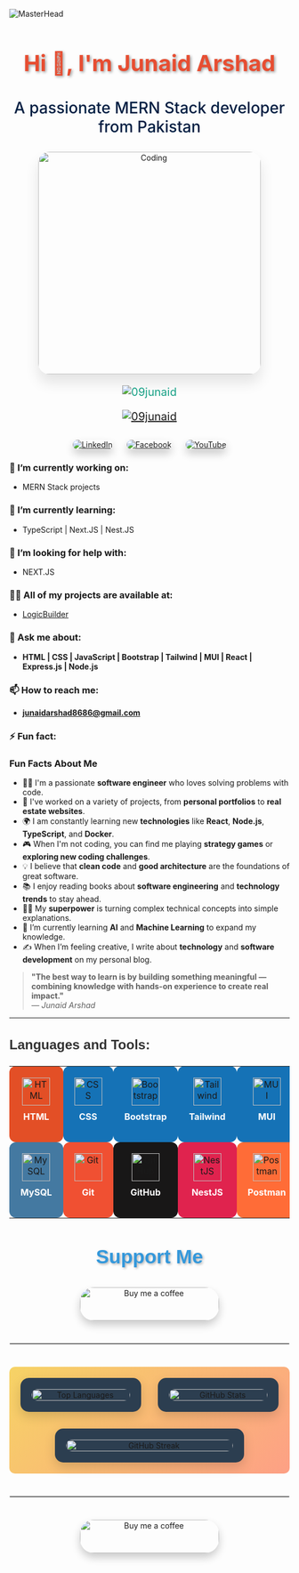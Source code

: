 ![MasterHead](https://user-images.githubusercontent.com/95478989/198955082-6e78ebb5-e1e4-49f9-8d32-6e5af3984dcd.gif)

<h1 align="center" style="color:#e74e32; font-size: 40px; font-weight: bold; text-shadow: 2px 2px 5px rgba(0, 0, 0, 0.4);">Hi 👋, I'm Junaid Arshad</h1>
<h3 align="center" style="color:#001e42; font-size: 28px; font-weight: 500;">A passionate MERN Stack developer from Pakistan</h3>

<div align="center" style="margin: 20px;">
  <img src="https://cdn.dribbble.com/users/1162077/screenshots/3848914/programmer.gif" alt="Coding" width="400" style="border-radius:20px; box-shadow: 0 15px 25px rgba(0, 0, 0, 0.1);"/>
</div>

<p align="center" style="font-size: 20px; color: #16a085;">
  <img src="https://komarev.com/ghpvc/?username=09junaid&label=Profile%20views&color=0e75b6&style=flat" alt="09junaid" />
</p>

<p align="center" style="font-size: 20px;">
  <a href="https://github.com/ryo-ma/github-profile-trophy"><img src="https://github-profile-trophy.vercel.app/?username=09junaid&theme=onedark" alt="09junaid" /></a>
</p>

<div align="center" style="margin-top: 30px; display: flex; justify-content: center; gap: 25px;">
  <a href="https://www.linkedin.com/in/junaid-arshad02/" target="_blank">
    <img src="https://img.shields.io/badge/LinkedIn-Junaid%20Arshad-blue?style=for-the-badge&logo=linkedin&logoColor=white" alt="LinkedIn" style="border-radius: 25px; box-shadow: 0 8px 15px rgba(0, 0, 0, 0.2); transition: transform 0.3s;">
  </a>
  <a href="https://www.facebook.com/profile.php?id=100056162013136" target="_blank">
    <img src="https://img.shields.io/badge/Facebook-Junaid%20Arshad-blue?style=for-the-badge&logo=facebook&logoColor=white" alt="Facebook" style="border-radius: 25px; box-shadow: 0 8px 15px rgba(0, 0, 0, 0.2); transition: transform 0.3s;">
  </a>
  <a href="https://www.youtube.com/@Reactify-i5e" target="_blank">
    <img src="https://img.shields.io/badge/YouTube-Reactify-red?style=for-the-badge&logo=youtube&logoColor=white" alt="YouTube" style="border-radius: 25px; box-shadow: 0 8px 15px rgba(0, 0, 0, 0.2); transition: transform 0.3s;">
  </a>
</div>


### 🔭 I’m currently working on:
- MERN Stack projects

### 🌱 I’m currently learning:
- TypeScript | Next.JS | Nest.JS

### 🤝 I’m looking for help with:
- NEXT.JS

### 👨‍💻 All of my projects are available at:
- [LogicBuilder](https://logicbuilder.netlify.app)

### 💬 Ask me about:
- **HTML | CSS | JavaScript | Bootstrap | Tailwind | MUI | React | Express.js | Node.js**

### 📫 How to reach me:
- **junaidarshad8686@gmail.com**

### ⚡ Fun fact:
### Fun Facts About Me

- 🧑‍💻 I'm a passionate **software engineer** who loves solving problems with code.
- 🚀 I've worked on a variety of projects, from **personal portfolios** to **real estate websites**.
- 🌍 I am constantly learning new **technologies** like **React**, **Node.js**, **TypeScript**, and **Docker**.
- 🎮 When I'm not coding, you can find me playing **strategy games** or **exploring new coding challenges**.
- 💡 I believe that **clean code** and **good architecture** are the foundations of great software.
- 📚 I enjoy reading books about **software engineering** and **technology trends** to stay ahead.
- 🦸‍♂️ My **superpower** is turning complex technical concepts into simple explanations.
- 🌱 I’m currently learning **AI** and **Machine Learning** to expand my knowledge.
- ✍️ When I’m feeling creative, I write about **technology** and **software development** on my personal blog.

> **"The best way to learn is by building something meaningful — combining knowledge with hands-on experience to create real impact."**  
> _— Junaid Arshad_

---

<h3 style="text-align: left; font-family: Arial, sans-serif; font-size: 24px; color: #333;">Languages and Tools:</h3>
<table style="width: 100%; table-layout: fixed; border-spacing: 0; padding: 0;">
  <tr style="text-align: center;">
     <!-- HTML -->
    <td style="padding: 20px; width: 10%; text-align: center; background-color: #E34F26; border-radius: 12px;">
      <img src="https://cdn.worldvectorlogo.com/logos/html-1.svg" alt="HTML" style="width: 50px; height: 50px;" />
      <p style="font-weight: bold; margin-top: 10px; color: white;">HTML</p>
    </td>
    <!-- CSS -->
    <td style="padding: 20px; width: 10%; text-align: center; background-color: #1572B6; border-radius: 12px;">
      <img src="https://cdn.worldvectorlogo.com/logos/css-3.svg" alt="CSS" style="width: 50px; height: 50px;" />
      <p style="font-weight: bold; margin-top: 10px; color: white;">CSS</p>
    </td>
     <!-- Bootstrap -->
     <td style="padding: 20px; width: 10%; text-align: center; background-color: #1572B6; border-radius: 12px;">
      <img src="https://cdn.worldvectorlogo.com/logos/bootstrap-4.svg" alt="Bootstrap" style="width: 50px; height: 50px;" />
      <p style="font-weight: bold; margin-top: 10px; color: white;">Bootstrap</p>
    </td>
     <!-- Tailwind -->
     <td style="padding: 20px; width: 10%; text-align: center; background-color: #1572B6; border-radius: 12px;">
      <img src="https://cdn.worldvectorlogo.com/logos/tailwind-css-2.svg" alt="Tailwind" style="width: 50px; height: 50px;" />
      <p style="font-weight: bold; margin-top: 10px; color: white;">Tailwind</p>
    </td>
     <!-- MUI -->
     <td style="padding: 20px; width: 10%; text-align: center; background-color: #1572B6; border-radius: 12px;">
      <img src="https://cdn.worldvectorlogo.com/logos/material-ui-1.svg" alt="MUI" style="width: 50px; height: 50px;" />
      <p style="font-weight: bold; margin-top: 10px; color: white;">MUI</p>
    </td>
    <!-- JavaScript -->
    <td style="padding: 20px; width: 10%; text-align: center; background-color: #F7DF1E; border-radius: 12px;">
      <img src="https://upload.wikimedia.org/wikipedia/commons/6/6a/JavaScript-logo.png" alt="JavaScript" style="width: 50px; height: 50px;" />
      <p style="font-weight: bold; margin-top: 10px; color: black;">JavaScript</p>
    </td>
     <!-- TypeScript -->
    <td style="padding: 20px; width: 10%; text-align: center; background-color: #007ACC; border-radius: 12px;">
      <img src="https://cdn.worldvectorlogo.com/logos/typescript.svg" alt="TypeScript" style="width: 50px; height: 50px;" />
      <p style="font-weight: bold; margin-top: 10px; color: white;">TypeScript</p>
    </td>
    <!-- React -->
    <td style="padding: 20px; width: 10%; text-align: center; background-color: #61DAFB; border-radius: 12px;">
      <img src="https://cdn.worldvectorlogo.com/logos/react-2.svg" alt="React" style="width: 50px; height: 50px;" />
      <p style="font-weight: bold; margin-top: 10px; color: black;">React</p>
    </td>
    <!-- Next.js -->
    <td style="padding: 20px; width: 10%; text-align: center; background-color: #000000; border-radius: 12px;">
      <img src="https://cdn.worldvectorlogo.com/logos/nextjs-2.svg" alt="Next.js" style="width: 50px; height: 50px;" />
      <p style="font-weight: bold; margin-top: 10px; color: white;">Next.js</p>
    </td>
     <!-- Node.js -->
    <td style="padding: 20px; width: 10%; text-align: center; background-color: #339933; border-radius: 12px;">
      <img src="https://cdn.worldvectorlogo.com/logos/nodejs-icon.svg" alt="Node.js" style="width: 50px; height: 50px;" />
      <p style="font-weight: bold; margin-top: 10px; color: white;">Node.js</p>
    </td>
    <!-- Express.js -->
    <td style="padding: 20px; width: 10%; text-align: center; background-color: #404D59; border-radius: 12px;">
      <img src="https://cdn.worldvectorlogo.com/logos/express-109.svg" alt="Express.js" style="width: 50px; height: 50px;" />
      <p style="font-weight: bold; margin-top: 10px; color: white;">Express.js</p>
    </td>
    <!-- MongoDB -->
    <td style="padding: 20px; width: 10%; text-align: center; background-color: #47A248; border-radius: 12px;">
      <img src="https://cdn.worldvectorlogo.com/logos/mongodb-icon-1.svg" alt="MongoDB" style="width: 50px; height: 50px;" />
      <p style="font-weight: bold; margin-top: 10px; color: white;">MongoDB</p>
    </td>
  
    
  <!--Next Row for other tools and technology-->
  
  </tr>

  <tr style="text-align: center;">
      <!-- MySQL -->
    <td style="padding: 20px; width: 10%; text-align: center; background-color: #4479A1; border-radius: 12px;">
      <img src="https://www.vectorlogo.zone/logos/mysql/mysql-ar21.svg" alt="MySQL" style="width: 50px; height: 50px;" />
      <p style="font-weight: bold; margin-top: 10px; color: white;">MySQL</p>
    </td>
        <!-- Git -->
    <td style="padding: 20px; width: 10%; text-align: center; background-color: #F05032; border-radius: 12px;">
      <img src="https://cdn.worldvectorlogo.com/logos/git-icon.svg" alt="Git" style="width: 50px; height: 50px;" />
      <p style="font-weight: bold; margin-top: 10px; color: white;">Git</p>
    </td>
      <!-- GitHub -->
    <td style="padding: 20px; width: 10%; text-align: center; background-color: #181717; border-radius: 12px;">
      <img src="https://cdn.worldvectorlogo.com/logos/github-icon-1.svg" alt="GitHub" style="width: 50px; height: 50px;" />
      <p style="font-weight: bold; margin-top: 10px; color: white;">GitHub</p>
    </td>
    <!--NestJS-->
    <td style="padding: 20px; width: 10%; text-align: center; background-color: #E0234E; border-radius: 12px;">
  <img src="https://cdn.worldvectorlogo.com/logos/nestjs.svg" alt="NestJS" style="width: 50px; height: 50px;" />
  <p style="font-weight: bold; margin-top: 10px; color: white;">NestJS</p>
</td>
     <!-- Postman -->
    <td style="padding: 20px; width: 10%; text-align: center; background-color: #FF6C37; border-radius: 12px;">
      <img src="https://www.vectorlogo.zone/logos/getpostman/getpostman-icon.svg" alt="Postman" style="width: 50px; height: 50px;" />
      <p style="font-weight: bold; margin-top: 10px; color: white;">Postman</p>
    </td>
    <!--Jset-->
    <td style="padding: 20px; width: 10%; text-align: center; background-color: #F24E1E; border-radius: 12px;">
  <img src="https://www.vectorlogo.zone/logos/jestjsio/jestjsio-icon.svg" alt="Jest" style="width: 50px; height: 50px;" />
  <p style="font-weight: bold; margin-top: 10px; color: white;">Jest</p>
</td>
    <!-- VS Code -->
    <td style="padding: 20px; width: 10%; text-align: center; background-color: #007ACC; border-radius: 12px;">
      <img src="https://cdn.worldvectorlogo.com/logos/visual-studio-code-1.svg" alt="VS Code" style="width: 50px; height: 50px;" />
      <p style="font-weight: bold; margin-top: 10px; color: white;">VS Code</p>
    </td>
    <!--aws-->
    <td style="padding: 20px; width: 10%; text-align: center; background-color: #FF9900; border-radius: 12px;">
  <img src="https://cdn.worldvectorlogo.com/logos/aws-2.svg" alt="AWS" style="width: 50px; height: 50px;" />
  <p style="font-weight: bold; margin-top: 10px; color: white;">AWS</p>
</td>
    <!--docker-->
    <td style="padding: 20px; width: 10%; text-align: center; background-color: #2496ED; border-radius: 12px;">
  <img src="https://www.vectorlogo.zone/logos/docker/docker-icon.svg" alt="Docker" style="width: 50px; height: 50px;" />
  <p style="font-weight: bold; margin-top: 10px; color: white;">Docker</p>
</td>
  </tr>
</table>


<h3 align="center" style="font-family: 'Arial', sans-serif; color: #3498db; font-size: 35px; font-weight: bold; text-shadow: 2px 2px 4px rgba(0, 0, 0, 0.3);">Support Me</h3>

<div align="center" style="margin: 20px;">
  <a href="https://www.buymeacoffee.com/junaid" target="_blank">
    <img src="https://cdn.buymeacoffee.com/buttons/v2/default-yellow.png" height="60" width="250" alt="Buy me a coffee" style="border-radius: 25px; box-shadow: 0 8px 15px rgba(0, 0, 0, 0.2); transition: transform 0.3s, box-shadow 0.3s;">
  </a>
</div>

<hr style="border: 1px solid #e0e0e0; margin: 40px 0;"/>

<div align="center" style="display: flex; justify-content: space-evenly; flex-wrap: wrap; gap: 30px; padding: 20px; background: linear-gradient(135deg, #f6d365, #fda085); border-radius: 10px;">
  <!-- Top Languages -->
  <div style="flex: 1 1 30%; max-width: 300px; background: #2c3e50; padding: 20px; border-radius: 15px; box-shadow: 0 8px 20px rgba(0, 0, 0, 0.15); transition: transform 0.3s;">
    <img src="https://github-readme-stats.vercel.app/api/top-langs?username=09junaid&show_icons=true&locale=en&layout=compact&theme=radical" alt="Top Languages" style="border-radius: 15px; width: 100%;"/>
  </div>

  <!-- GitHub Stats -->
  <div style="flex: 1 1 30%; max-width: 300px; background: #2c3e50; padding: 20px; border-radius: 15px; box-shadow: 0 8px 20px rgba(0, 0, 0, 0.15); transition: transform 0.3s;">
    <img src="https://github-readme-stats.vercel.app/api?username=09junaid&show_icons=true&locale=en&theme=radical" alt="GitHub Stats" style="border-radius: 15px; width: 100%;"/>
  </div>

  <!-- GitHub Streak -->
  <div style="flex: 1 1 30%; max-width: 300px; background: #2c3e50; padding: 20px; border-radius: 15px; box-shadow: 0 8px 20px rgba(0, 0, 0, 0.15); transition: transform 0.3s;">
    <img src="https://github-readme-streak-stats.herokuapp.com/?user=09junaid&theme=radical" alt="GitHub Streak" style="border-radius: 15px; width: 100%;"/>
  </div>
</div>

<hr style="border: 1px solid #e0e0e0; margin: 40px 0;"/>

<div align="center" style="margin: 20px;">
  <a href="https://www.buymeacoffee.com/junaid" target="_blank">
    <img src="https://cdn.buymeacoffee.com/buttons/v2/default-yellow.png" height="60" width="250" alt="Buy me a coffee" style="border-radius: 25px; box-shadow: 0 8px 15px rgba(0, 0, 0, 0.2); transition: transform 0.3s, box-shadow 0.3s;">
  </a>
</div>
